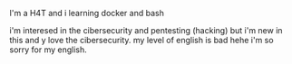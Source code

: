 I'm a H4T and i learning docker and bash

i'm interesed in the cibersecurity and pentesting (hacking)
but i'm new in this and y love the cibersecurity. 
my level of english is bad hehe i'm so sorry for my english.
